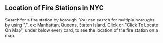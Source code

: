 <h2>Location of Fire Stations in NYC</h2>
<p>Search for a fire station by borough. You can search for multiple boroughs by using ",". ex: Manhattan, Queens, Staten Island. Click on "Click To Locate On Map", under below every card, to see the location of the fire station on a map. </p>
